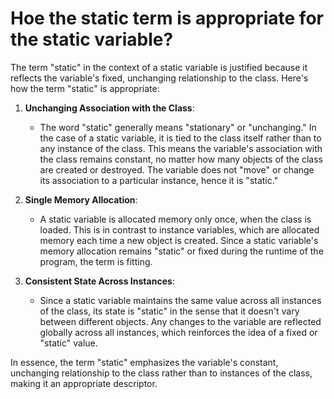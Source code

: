 # Hoe the static term is appropriate for the static variable?

The term "static" in the context of a static variable is justified because it reflects the variable's fixed, unchanging relationship to the class. Here's how the term "static" is appropriate:

1. **Unchanging Association with the Class**:
   - The word "static" generally means "stationary" or "unchanging." In the case of a static variable, it is tied to the class itself rather than to any instance of the class. This means the variable's association with the class remains constant, no matter how many objects of the class are created or destroyed. The variable does not "move" or change its association to a particular instance, hence it is "static."

2. **Single Memory Allocation**:
   - A static variable is allocated memory only once, when the class is loaded. This is in contrast to instance variables, which are allocated memory each time a new object is created. Since a static variable's memory allocation remains "static" or fixed during the runtime of the program, the term is fitting.

3. **Consistent State Across Instances**:
   - Since a static variable maintains the same value across all instances of the class, its state is "static" in the sense that it doesn't vary between different objects. Any changes to the variable are reflected globally across all instances, which reinforces the idea of a fixed or "static" value.

In essence, the term "static" emphasizes the variable's constant, unchanging relationship to the class rather than to instances of the class, making it an appropriate descriptor.